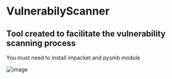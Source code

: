 # VulnerabilyScanner

Tool created to facilitate the vulnerability scanning process
--------------------------------------------------------------

You must need to install impacket and pysmb module

![image](https://github.com/Sxmpl3/VulnerabilyScanner/assets/116309678/bbaebbd0-8ab8-4aac-9487-a3254b95705f)
